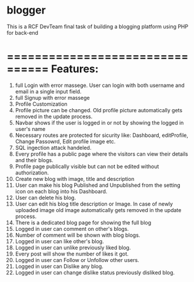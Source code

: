 # blogger
 This is a RCF DevTeam final task of building a blogging platform using PHP for back-end
 
================================
Features:
================================

1. full Login with error massege. User can login with both username and email in a single input field.
2. full Signup with error massege 
3. Profile Customization
4. Profile picture can be changed. Old profile picture automatically gets removed in the update process.
5. Navbar shows if the user is logged in or not by showing the logged in user's name
6. Necessary routes are protected for sicurity like: Dashboard, editProfile, Change Passowrd, Edit profile image etc.
7. SQL ingection attack handeled.
8. Every profile has a public page where the visitors can view their details and their blogs.
9. Profile page publically visible but can not be edited without authorization.
10. Create new blog with image, title and description
11. User can make his blog Published and Unpublished from the setting icon on each blog into his Dashboard.
12. User can delete his blog.
13. User can edit his blog title description or Image. In case of newly uploaded image old image automatically gets removed in the update process.
14. There is a dedicated blog page for showing the full blog
15. Logged in user can comment on other's blogs.
16. Number of comment will be shown with blog blogs.
17. Logged in user can like other's blog.
18. Logged in user can unlike previously liked blog.
19. Every post will show the number of likes it got.
20. Logged in user can Follow or Unfollow other users.
21. Logged in user can Dislike any blog.
22. Logged in user can change dislike status previously disliked blog.
